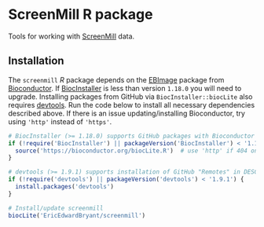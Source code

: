 # ScreenMill R package

Tools for working with [ScreenMill](http://www.rothsteinlab.com/tools/screen_mill/cm_engine) data.

## Installation

The `screenmill` *R* package depends on the 
[EBImage](http://bioconductor.org/packages/release/bioc/html/EBImage.html) package from 
[Bioconductor](http://bioconductor.org/install/). If
[BiocInstaller](http://bioconductor.org/packages/release/bioc/html/BiocInstaller.html) 
is less than version `1.18.0` you will need to upgrade. Installing packages from 
GitHub via `BiocInstaller::biocLite` also requires 
[devtools](https://github.com/hadley/devtools). Run the code below to install 
all necessary dependencies described above. If there is an issue updating/installing
Bioconductor, try using `'http'` instead of `'https'`.

```r
# BiocInstaller (>= 1.18.0) supports GitHub packages with Bioconductor dependencies
if (!require('BiocInstaller') || packageVersion('BiocInstaller') < '1.18.0') {
  source('https://bioconductor.org/biocLite.R')  # use 'http' if 404 on 'https'
}

# devtools (>= 1.9.1) supports installation of GitHub "Remotes" in DESCRIPTION
if (!require('devtools') || packageVersion('devtools') < '1.9.1') {
  install.packages('devtools')
}

# Install/update screenmill
biocLite('EricEdwardBryant/screenmill')
```
